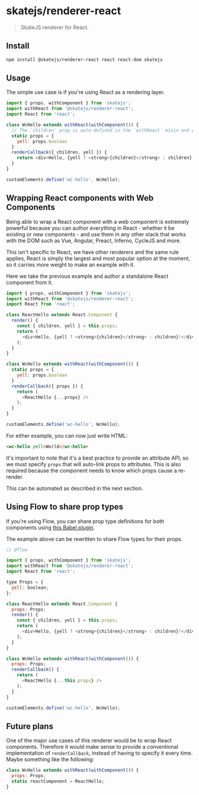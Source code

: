 # skatejs/renderer-react

> SkateJS renderer for React.

## Install

```sh
npm install @skatejs/renderer-react react react-dom skatejs
```

## Usage

The simple use case is if you're using React as a rendering layer.

```js
import { props, withComponent } from 'skatejs';
import withReact from '@skatejs/renderer-react';
import React from 'react';

class WcHello extends withReact(withComponent()) {
  // The `children` prop is auto-defined in the `withReact` mixin and outputs a <slot />
  static props = {
    yell: props.boolean
  }
  renderCallback({ children, yell }) {
    return <div>Hello, {yell ? <strong>{children}</strong> : children}!</div>;
  }
}

customElements.define('wc-hello', WcHello);
```

## Wrapping React components with Web Components

Being able to wrap a React component with a web component is extremely powerful because you can author everything in React - whether it be existing or new components - and use them in any other stack that works with the DOM such as Vue, Angular, Preact, Inferno, CycleJS and more.

This isn't specific to React, we have other renderers and the same rule applies, React is simply the largest and most popular option at the moment, so it carries more weight to make an example with it.

Here we take the previous example and author a standalone React component from it.

```js
import { props, withComponent } from 'skatejs';
import withReact from '@skatejs/renderer-react';
import React from 'react';

class ReactHello extends React.Component {
  render() {
    const { children, yell } = this.props;
    return (
      <div>Hello, {yell ? <strong>{children}</strong> : children}!</div>
    );
  }
}

class WcHello extends withReact(withComponent()) {
  static props = {
    yell: props.boolean
  }
  renderCallback({ props }) {
    return (
      <ReactHello {...props} />
    );
  }
}

customElements.define('wc-hello', WcHello);
```

For either example, you can now just write HTML:

```html
<wc-hello yell>World</wc-hello>
```

It's important to note that it's a best practice to provide an attribute API, so we must specify `props` that will auto-link props to attributes. This is also required because the component needs to know which props cause a re-render.

This can be automated as described in the next section.

## Using Flow to share prop types

If you're using Flow, you can share prop type definitions for both components using [this Babel plugin](https://github.com/skatejs/babel-plugin-transform-skate-flow-props).

The example above can be rewritten to share Flow types for their props.

```js
// @flow

import { props, withComponent } from 'skatejs';
import withReact from '@skatejs/renderer-react';
import React from 'react';

type Props = {
  yell: boolean;
};

class ReactHello extends React.Component {
  props: Props;
  render() {
    const { children, yell } = this.props;
    return (
      <div>Hello, {yell ? <strong>{children}</strong> : children}!</div>
    );
  }
}

class WcHello extends withReact(withComponent()) {
  props: Props;
  renderCallback() {
    return (
      <ReactHello {...this.props} />
    );
  }
}

customElements.define('wc-hello', WcHello);
```

## Future plans

One of the major use cases of this renderer would be to wrap React components. Therefore it would make sense to provide a conventional implementation of `renderCallback`, instead of having to specify it every time. Maybe something like the following:

```js
class WcHello extends withReact(withComponent()) {
  props: Props;
  static reactComponent = ReactHello;
}
```
